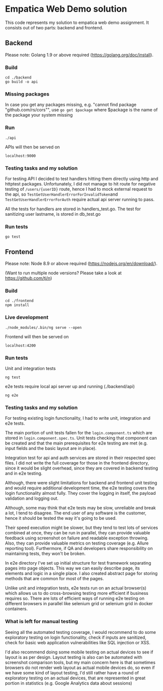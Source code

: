 # Empatica Web Demo solution
This code represents my solution to empatica web demo assignment.
It consists out of two parts: backend and frontend.

## Backend

Please note: Golang 1.9 or above required (https://golang.org/doc/install).

### Build

```
cd ./backend
go build -o api
```

### Missing packages
In case you get any packages missing, e.g. "cannot find package "github.com/rs/cors"",
use ```go get $package``` where $package is the name of the package your system missing

### Run

```
./api
```

APIs will then be served on

```
localhost:9000
```

### Testing tasks and my solution

For testing API I decided to test handlers hitting them directly using http and httptest packages.
Unfortunately, I did not manage to hit route for negative testing of ```/users/{userID}``` route,
hence I had to mock external request to the api, so ```TestGetUserHandlerErrorForInvalidToken```and  ```TestGetUserHandlerErrorForAuth``` require actual api server running to pass.

All the tests for handlers are stored in handlers_test.go.
The test for sanitizing user lastname, is stored in db_test.go

### Run tests

```
go test
```


## Frontend

Please note: Node 8.9 or above required (https://nodejs.org/en/download/).

(Want to run multiple node versions? Please take a look at https://github.com/tj/n)

### Build

```
cd ./frontend
npm install
```

### Live development

```
./node_modules/.bin/ng serve --open
```

Frontend will then be served on
```
localhost:4200
```

### Run tests

Unit and integration tests

```
ng test
```

e2e tests
require local api server up and running (./backend/api)
```
ng e2e
```


### Testing tasks and my solution
For testing existing login functionality, I had to write unit, integration and e2e tests.

The main portion of unit tests fallen for the ```login.component.ts``` which are stored in ```login.component.spec.ts```.
Unit tests checking that component can be created and that the main prerequisites for e2e testing are met (e.g. input fields and the basic layout are in place).

Integration test for api and auth services are stored in their respected spec files.
I did not write the full coverage for those in the frontend directory, since it would be slight overhead,
since they are covered in backend testing and in e2e testing.

Although, there were slight limitations for backend and frontend unit testing and would require additional development time,
the e2e testing covers the login functionality almost fully.
They cover the logging in itself, the payload validation and logging out.

Although, some may think that e2e tests may be slow, unreliable and break a lot, I tend to disagree.
The end user of any software is the customer, hence it should be tested the way it's going to be used.

Their speed execution might be slower, but they tend to test lots of services combined at once, they can be run in parallel,
they can provide valuable feedback using screenshot on failure and readable exception throwing.
Also, they can provide valuable metrics on testing coverage (e.g. Allure reporting tool).
Furthermore, if QA and developers share responsibility on maintaining tests, they won't be broken.

In e2e directory I've set up initial structure for test framework separating pages into page objects.
This way we can easily describe page, its elements and logic in a single place.
I also created abstract page for storing methods that are common for most of the pages.

Unlike unit and integration tests, e2e tests run on an actual browser(s)
which allows us to do cross-browsing testing more efficient if business requires so.
There are lots of efficient ways of running e2e testing on different browsers in parallel like selenium grid or selenium grid in docker containers.

### What is left for manual testing
Seeing all the automated testing coverage, I would recommend to do some exploratory testing on login functionality,
check if inputs are sanitized, check for basic web application vulnerabilities like SQL injection or XSS.

I'd also recommend doing some mobile testing on actual devices to see if layout is as per design.
Layout testing is also can be automated with screenshot comparison tools,
but my main concern here is that sometimes browsers do not render web layout as actual mobile devices do,
so even if we have some kind of layout testing, I'd still rather have a round of exploratory testing on an actual devices,
that are represented in great portion in statistics (e.g. Google Analytics data about sessions)
